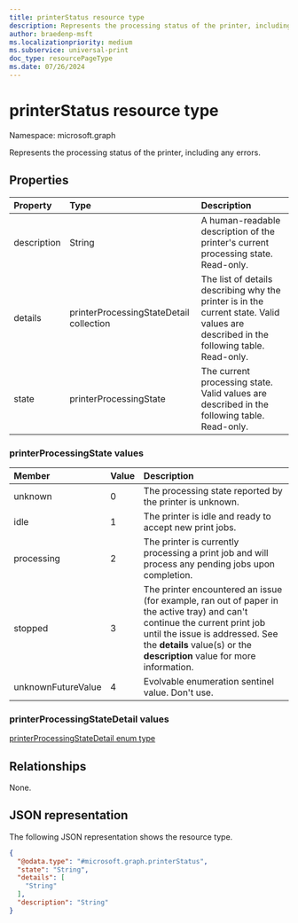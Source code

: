 ```yaml
---
title: printerStatus resource type
description: Represents the processing status of the printer, including any errors.
author: braedenp-msft
ms.localizationpriority: medium
ms.subservice: universal-print
doc_type: resourcePageType
ms.date: 07/26/2024
---
```


# printerStatus resource type

Namespace: microsoft.graph

Represents the processing status of the printer, including any errors.

## Properties
|Property|Type|Description|
|:---|:---|:---|
|description|String|A human-readable description of the printer's current processing state. Read-only.|
|details|printerProcessingStateDetail collection|The list of details describing why the printer is in the current state. Valid values are described in the following table. Read-only.|
|state|printerProcessingState|The current processing state. Valid values are described in the following table. Read-only.|

### printerProcessingState values

|Member|Value|Description|
|:---|:---|:---|
|unknown|0|The processing state reported by the printer is unknown.|
|idle|1|The printer is idle and ready to accept new print jobs.|
|processing|2|The printer is currently processing a print job and will process any pending jobs upon completion.|
|stopped|3|The printer encountered an issue (for example, ran out of paper in the active tray) and can't continue the current print job until the issue is addressed. See the **details** value(s) or the **description** value for more information.|
|unknownFutureValue|4|Evolvable enumeration sentinel value. Don't use.|

### printerProcessingStateDetail values

[printerProcessingStateDetail enum type](./printerprocessingstatedetail.md)

## Relationships
None.

## JSON representation
The following JSON representation shows the resource type.
<!-- {
  "blockType": "resource",
  "@odata.type": "microsoft.graph.printerStatus"
}
-->
``` json
{
  "@odata.type": "#microsoft.graph.printerStatus",
  "state": "String",
  "details": [
    "String"
  ],
  "description": "String"
}
```
